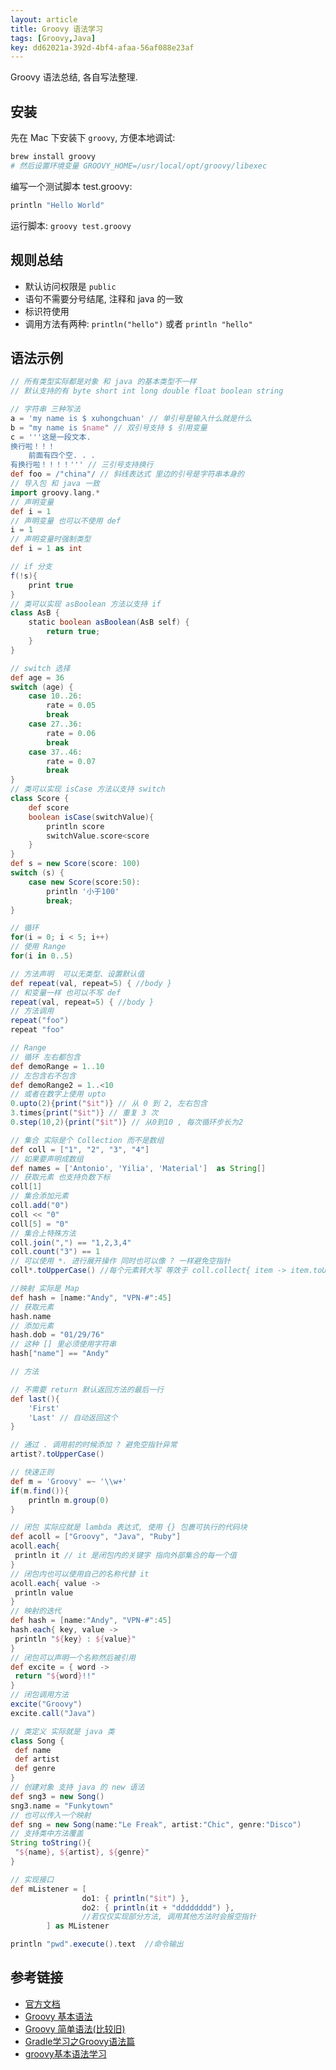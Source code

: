 ```yaml
---
layout: article
title: Groovy 语法学习
tags: [Groovy,Java]
key: dd62021a-392d-4bf4-afaa-56af088e23af
---
```


Groovy 语法总结, 各自写法整理. 

<!--more-->

## 安装

先在 Mac 下安装下 `groovy`, 方便本地调试: 

```bash
brew install groovy
# 然后设置环境变量 GROOVY_HOME=/usr/local/opt/groovy/libexec
```

编写一个测试脚本 test.groovy:

```groovy
println "Hello World"
```

运行脚本: `groovy test.groovy`

## 规则总结

* 默认访问权限是 `public`
* 语句不需要分号结尾, 注释和 java 的一致
* 标识符使用 
* 调用方法有两种: `println("hello")` 或者 `println "hello"`

## 语法示例

```groovy
// 所有类型实际都是对象 和 java 的基本类型不一样
// 默认支持的有 byte short int long double float boolean string

// 字符串 三种写法
a = 'my name is $ xuhongchuan' // 单引号是输入什么就是什么
b = "my name is $name" // 双引号支持 $ 引用变量
c = '''这是一段文本. 
换行啦！！！
    前面有四个空. . . 
有换行啦！！！！''' // 三引号支持换行
def foo = /"china"/ // 斜线表达式 里边的引号是字符串本身的
// 导入包 和 java 一致
import groovy.lang.*
// 声明变量
def i = 1
// 声明变量 也可以不使用 def
i = 1
// 声明变量时强制类型
def i = 1 as int

// if 分支
f(!s){
    print true
}
// 类可以实现 asBoolean 方法以支持 if
class AsB {
    static boolean asBoolean(AsB self) {
        return true;
    }
}

// switch 选择
def age = 36
switch (age) {
    case 10..26:
        rate = 0.05
        break
    case 27..36:
        rate = 0.06
        break
    case 37..46:
        rate = 0.07
        break
}
// 类可以实现 isCase 方法以支持 switch
class Score {
    def score
    boolean isCase(switchValue){
        println score
        switchValue.score<score
    }
}
def s = new Score(score: 100)
switch (s) {
    case new Score(score:50):
        println '小于100'
        break;
}

// 循环
for(i = 0; i < 5; i++)
// 使用 Range
for(i in 0..5)

// 方法声明  可以无类型、设置默认值
def repeat(val, repeat=5) { //body }
// 和变量一样 也可以不写 def
repeat(val, repeat=5) { //body }
// 方法调用
repeat("foo")
repeat "foo"

// Range
// 循环 左右都包含
def demoRange = 1..10
// 左包含右不包含
def demoRange2 = 1..<10
// 或者在数字上使用 upto
0.upto(2){print("$it")} // 从 0 到 2, 左右包含
3.times{print("$it")} // 重复 3 次
0.step(10,2){print("$it")} // 从0到10 , 每次循环步长为2

// 集合 实际是个 Collection 而不是数组
def coll = ["1", "2", "3", "4"]
// 如果要声明成数组
def names = ['Antonio', 'Yilia', 'Material']  as String[]
// 获取元素 也支持负数下标
coll[1]
// 集合添加元素
coll.add("0")
coll << "0"
coll[5] = "0"
// 集合上特殊方法
coll.join(",") == "1,2,3,4"
coll.count("3") == 1
// 可以使用 *. 进行展开操作 同时也可以像 ? 一样避免空指针
coll*.toUpperCase() //每个元素转大写 等效于 coll.collect{ item -> item.toUpperCase() }

//映射 实际是 Map
def hash = [name:"Andy", "VPN-#":45]
// 获取元素
hash.name
// 添加元素
hash.dob = "01/29/76"
// 这种 [] 里必须使用字符串
hash["name"] == "Andy"

// 方法

// 不需要 return 默认返回方法的最后一行
def last(){
    'First'
    'Last' // 自动返回这个
}

// 通过 . 调用前的时候添加 ? 避免空指针异常
artist?.toUpperCase()

// 快速正则
def m = 'Groovy' =~ '\\w+'
if(m.find()){
    println m.group(0)
}

// 闭包 实际应就是 lambda 表达式, 使用 {} 包裹可执行的代码块
def acoll = ["Groovy", "Java", "Ruby"]
acoll.each{
 println it // it 是闭包内的关键字 指向外部集合的每一个值
}
// 闭包内也可以使用自己的名称代替 it
acoll.each{ value ->
 println value
}
// 映射的迭代
def hash = [name:"Andy", "VPN-#":45]
hash.each{ key, value ->
 println "${key} : ${value}"
}
// 闭包可以声明一个名称然后被引用
def excite = { word ->
 return "${word}!!"
}
// 闭包调用方法
excite("Groovy")
excite.call("Java")

// 类定义 实际就是 java 类
class Song {
 def name
 def artist
 def genre
}
// 创建对象 支持 java 的 new 语法
def sng3 = new Song()
sng3.name = "Funkytown"
// 也可以传入一个映射
def sng = new Song(name:"Le Freak", artist:"Chic", genre:"Disco")
// 支持类中方法覆盖
String toString(){
 "${name}, ${artist}, ${genre}"
}

// 实现接口
def mListener = [
                do1: { println("$it") },
                do2: { println(it + "dddddddd") },
                //若仅仅实现部分方法, 调用其他方法时会报空指针
        ] as MListener

println "pwd".execute().text  //命令输出
```

## 参考链接

* [官方文档](http://groovy-lang.org/documentation.html)
* [Groovy 基本语法](https://blog.csdn.net/a568478312/article/details/79867051)
* [Groovy 简单语法(比较旧)](https://www.ibm.com/developerworks/cn/education/java/j-groovy/j-groovy.html)
* [Gradle学习之Groovy语法篇](https://juejin.im/post/5b98d9df5188255c877e2dcd)
* [groovy基本语法学习](https://www.jianshu.com/p/5b3f56157294)

